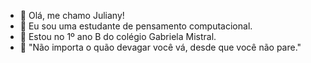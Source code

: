 - 👋 Olá, me chamo Juliany!
- 👀 Eu sou uma estudante de pensamento computacional.
- 🌱 Estou no 1º ano B do colégio Gabriela Mistral.
- 💞️ "Não importa o quão devagar você vá, desde que você não pare."


<!---
Juliany69/Juliany69 is a ✨ special ✨ repository because its `README.md` (this file) appears on your GitHub profile.
You can click the Preview link to take a look at your changes.
--->
